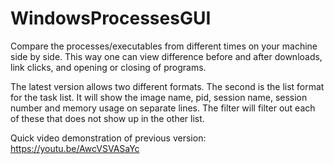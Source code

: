 # WindowsProcessesGUI
Compare the processes/executables from different times on your machine side by side. This way one can view difference before and after downloads, link clicks, and opening or closing of programs.

The latest version allows two different formats. The second is the list format for the task list. It will show the image name, pid, session name, session number and memory usage on separate lines. The filter will filter out each of these that does not show up in the other list.

Quick video demonstration of previous version: https://youtu.be/AwcVSVASaYc
